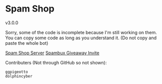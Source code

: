 # Spam Shop
v3.0.0

Sorry, some of the code is incomplete because I'm still working on them. You can copy some code as long as you understand it. (Do not copy and paste the whole bot) 

[Spam Shop Server](https://discord.gg/AkYyFy5)
[Spambux Giveaway Invite](https://discord.com/api/oauth2/authorize?client_id=786019288326209536&permissions=347200&scope=bot)

Contributers (Not through GitHub so not shown):

```
ggpigeotto
dolphincyber
```
